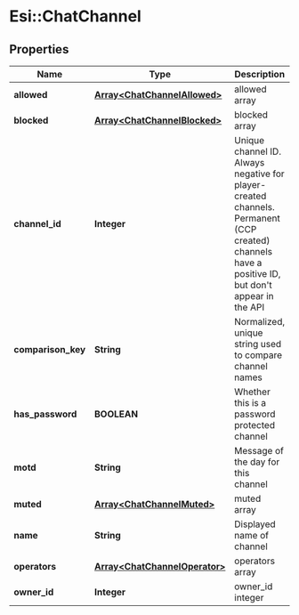 # Esi::ChatChannel

## Properties
Name | Type | Description | Notes
------------ | ------------- | ------------- | -------------
**allowed** | [**Array&lt;ChatChannelAllowed&gt;**](ChatChannelAllowed.md) | allowed array | 
**blocked** | [**Array&lt;ChatChannelBlocked&gt;**](ChatChannelBlocked.md) | blocked array | 
**channel_id** | **Integer** | Unique channel ID. Always negative for player-created channels. Permanent (CCP created) channels have a positive ID, but don&#39;t appear in the API | 
**comparison_key** | **String** | Normalized, unique string used to compare channel names | 
**has_password** | **BOOLEAN** | Whether this is a password protected channel | 
**motd** | **String** | Message of the day for this channel | 
**muted** | [**Array&lt;ChatChannelMuted&gt;**](ChatChannelMuted.md) | muted array | 
**name** | **String** | Displayed name of channel | 
**operators** | [**Array&lt;ChatChannelOperator&gt;**](ChatChannelOperator.md) | operators array | 
**owner_id** | **Integer** | owner_id integer | 


